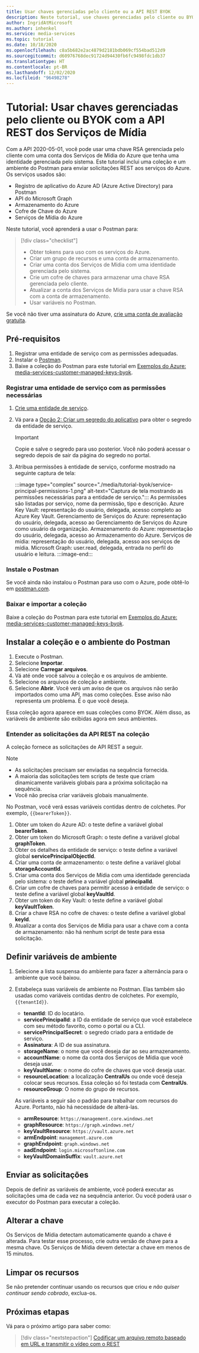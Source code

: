```yaml
---
title: Usar chaves gerenciadas pelo cliente ou a API REST BYOK
description: Neste tutorial, use chaves gerenciadas pelo cliente ou BYOK (Bring Your Own Key) com uma conta de armazenamento dos Serviços de Mídia do Azure.
author: IngridAtMicrosoft
ms.author: inhenkel
ms.service: media-services
ms.topic: tutorial
ms.date: 10/18/2020
ms.openlocfilehash: c8a5b682e2ac4879d2181bdb069cf554bad512d9
ms.sourcegitcommit: d60976768dec91724d94430fb6fc9498fdc1db37
ms.translationtype: HT
ms.contentlocale: pt-BR
ms.lasthandoff: 12/02/2020
ms.locfileid: "96498278"
---
```

# <a name="tutorial-use-customer-managed-keys-or-byok-with-media-services-rest-api"></a>Tutorial: Usar chaves gerenciadas pelo cliente ou BYOK com a API REST dos Serviços de Mídia

Com a API 2020-05-01, você pode usar uma chave RSA gerenciada pelo cliente com uma conta dos Serviços de Mídia do Azure que tenha uma identidade gerenciada pelo sistema. Este tutorial inclui uma coleção e um ambiente do Postman para enviar solicitações REST aos serviços do Azure. Os serviços usados são:

- Registro de aplicativo do Azure AD (Azure Active Directory) para Postman
- API do Microsoft Graph
- Armazenamento do Azure
- Cofre de Chave do Azure
- Serviços de Mídia do Azure

Neste tutorial, você aprenderá a usar o Postman para:

> [!div class="checklist"]
> - Obter tokens para uso com os serviços do Azure.
> - Criar um grupo de recursos e uma conta de armazenamento.
> - Criar uma conta dos Serviços de Mídia com uma identidade gerenciada pelo sistema.
> - Crie um cofre de chaves para armazenar uma chave RSA gerenciada pelo cliente.
> - Atualizar a conta dos Serviços de Mídia para usar a chave RSA com a conta de armazenamento.
> - Usar variáveis no Postman.

Se você não tiver uma assinatura do Azure, [crie uma conta de avaliação gratuita](https://azure.microsoft.com/free/).

## <a name="prerequisites"></a>Pré-requisitos

1. Registrar uma entidade de serviço com as permissões adequadas.
1. Instalar o [Postman](https://www.postman.com).
1. Baixe a coleção do Postman para este tutorial em [Exemplos do Azure: media-services-customer-managed-keys-byok](https://github.com/Azure-Samples/media-services-customer-managed-keys-byok).

### <a name="register-a-service-principal-with-the-needed-permissions"></a>Registrar uma entidade de serviço com as permissões necessárias

1. [Crie uma entidade de serviço](../../active-directory/develop/howto-create-service-principal-portal.md).
1. Vá para a [Opção 2: Criar um segredo do aplicativo](../../active-directory/develop/howto-create-service-principal-portal.md#authentication-two-options) para obter o segredo da entidade de serviço.

   > [!IMPORTANT]
   >Copie e salve o segredo para uso posterior. Você não poderá acessar o segredo depois de sair da página do segredo no portal.

1. Atribua permissões à entidade de serviço, conforme mostrado na seguinte captura de tela:

   :::image type="complex" source="./media/tutorial-byok/service-principal-permissions-1.png" alt-text="Captura de tela mostrando as permissões necessárias para a entidade de serviço.":::
   As permissões são listadas por serviço, nome da permissão, tipo e descrição. Azure Key Vault: representação do usuário, delegada, acesso completo ao Azure Key Vault. Gerenciamento de Serviços do Azure: representação do usuário, delegada, acesso ao Gerenciamento de Serviços do Azure como usuário da organização. Armazenamento do Azure: representação do usuário, delegada, acesso ao Armazenamento do Azure. Serviços de mídia: representação do usuário, delegada, acesso aos serviços de mídia. Microsoft Graph: user.read, delegada, entrada no perfil do usuário e leitura.
   :::image-end:::

### <a name="install-postman"></a>Instale o Postman

Se você ainda não instalou o Postman para uso com o Azure, pode obtê-lo em [postman.com](https://www.postman.com/).

### <a name="download-and-import-the-collection"></a>Baixar e importar a coleção

Baixe a coleção do Postman para este tutorial em [Exemplos do Azure: media-services-customer-managed-keys-byok](https://github.com/Azure-Samples/media-services-customer-managed-keys-byok).

## <a name="install-the-postman-collection-and-environment"></a>Instalar a coleção e o ambiente do Postman

1. Execute o Postman.
1. Selecione **Importar**.
1. Selecione **Carregar arquivos**.
1. Vá até onde você salvou a coleção e os arquivos de ambiente.
1. Selecione os arquivos de coleção e ambiente.
1. Selecione **Abrir**. Você verá um aviso de que os arquivos não serão importados como uma API, mas como coleções. Esse aviso não representa um problema. É o que você deseja.

Essa coleção agora aparece em suas coleções como BYOK. Além disso, as variáveis de ambiente são exibidas agora em seus ambientes.

### <a name="understand-the-rest-api-requests-in-the-collection"></a>Entender as solicitações da API REST na coleção

A coleção fornece as solicitações de API REST a seguir.

> [!NOTE]
>
>- As solicitações precisam ser enviadas na sequência fornecida.
>- A maioria das solicitações tem scripts de teste que criam dinamicamente variáveis globais para a próxima solicitação na sequência.
>- Você não precisa criar variáveis globais manualmente.

No Postman, você verá essas variáveis contidas dentro de colchetes. Por exemplo, `{{bearerToken}}`.

1. Obter um token do Azure AD: o teste define a variável global **bearerToken**.
2. Obter um token do Microsoft Graph: o teste define a variável global **graphToken**.
3. Obter os detalhes da entidade de serviço: o teste define a variável global **servicePrincipalObjectId**.
4. Criar uma conta de armazenamento: o teste define a variável global **storageAccountId**.
5. Criar uma conta dos Serviços de Mídia com uma identidade gerenciada pelo sistema: o teste define a variável global **principalId**.
6. Criar um cofre de chaves para permitir acesso à entidade de serviço: o teste define a variável global **keyVaultId**.
7. Obter um token do Key Vault: o teste define a variável global **keyVaultToken**.
8. Criar a chave RSA no cofre de chaves: o teste define a variável global **keyId**.
9. Atualizar a conta dos Serviços de Mídia para usar a chave com a conta de armazenamento: não há nenhum script de teste para essa solicitação.

## <a name="define-environment-variables"></a>Definir variáveis de ambiente

1. Selecione a lista suspensa do ambiente para fazer a alternância para o ambiente que você baixou.
1. Estabeleça suas variáveis de ambiente no Postman. Elas também são usadas como variáveis contidas dentro de colchetes. Por exemplo, `{{tenantId}}`.

    - **tenantId**: ID do locatário.
    - **servicePrincipalId**: a ID da entidade de serviço que você estabelece com seu método favorito, como o portal ou a CLI.
    - **servicePrincipalSecret**: o segredo criado para a entidade de serviço.
    - **Assinatura**: A ID de sua assinatura.
    - **storageName**: o nome que você deseja dar ao seu armazenamento.
    - **accountName**: o nome da conta dos Serviços de Mídia que você deseja usar.
    - **keyVaultName**: o nome do cofre de chaves que você deseja usar.
    - **resourceLocation**: a localização **CentralUs** ou onde você deseja colocar seus recursos. Essa coleção só foi testada com **CentralUs**.
    - **resourceGroup**: O nome do grupo de recursos.

    As variáveis a seguir são o padrão para trabalhar com recursos do Azure. Portanto, não há necessidade de alterá-las.

    - **armResource**: `https://management.core.windows.net`
    - **graphResource**: `https://graph.windows.net/`
    - **keyVaultResource**: `https://vault.azure.net`
    - **armEndpoint**: `management.azure.com`
    - **graphEndpoint**: `graph.windows.net`
    - **aadEndpoint**: `login.microsoftonline.com`
    - **keyVaultDomainSuffix**: `vault.azure.net`

## <a name="send-the-requests"></a>Enviar as solicitações

Depois de definir as variáveis de ambiente, você poderá executar as solicitações uma de cada vez na sequência anterior. Ou você poderá usar o executor do Postman para executar a coleção.

## <a name="change-the-key"></a>Alterar a chave

Os Serviços de Mídia detectam automaticamente quando a chave é alterada. Para testar esse processo, crie outra versão de chave para a mesma chave. Os Serviços de Mídia devem detectar a chave em menos de 15 minutos.

## <a name="clean-up-resources"></a>Limpar os recursos

Se não pretender continuar usando os recursos que criou e *não quiser continuar sendo cobrado*, exclua-os.

## <a name="next-steps"></a>Próximas etapas

Vá para o próximo artigo para saber como:
> [!div class="nextstepaction"]
> [Codificar um arquivo remoto baseado em URL e transmitir o vídeo com o REST](stream-files-tutorial-with-rest.md)